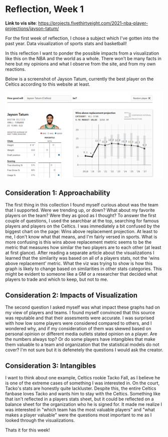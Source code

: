 # Reflection, Week 1



**Link to vis site**:
https://projects.fivethirtyeight.com/2021-nba-player-projections/jayson-tatum/

For the first week of reflection, I chose a subject which I've gotten into the past year. Data visualization of sports stats and basketball!

In this reflection I want to ponder the possible impacts from a visualization like this on the NBA and the world as a whole. There won't be many facts in here but my opinions and what I observe from the site, and from my own reactions.

Below is a screenshot of Jayson Tatum, currently the best player on the Celtics according to this website at least.

![Screenshot of 538 NBA projections vis](./week1Photo1.PNG)

## Consideration 1: Approachability

The first thing in this collection I found myself curious about was the team that I supported. Were we trending up, or down? What about my favorite players on the team? Were they as good as I thought?
To answer the first couple of questions, I used the searchbar at the top, searching for famous players and players on the Celtics. I was immediately a bit confused by the biggest chart on the page: Wins above replacement projection.
At least to me, I don't know what that means, and I'm fairly versed in sports. What is more confusing is this wins above replacement metric seems to be the metric that measures how similar the two players are to each other (at least at first glance).
After reading a separate article about the visualizations I learned that the similarity was based on all of a players stats, not the 'wins above replacement' metric. What the viz was trying to show is how this graph is likely to change based on similarities in other stats categories. This might be evident to someone like a GM or a researcher that decided what players to trade and which to keep, but not to me.

## Consideration 2: Impacts of Visualization

The second question I asked myself was what impact these graphs had on my view of players and teams. I found myself convinced that this source was reputable and that their assesments were accurate. I was surprised with how low some players were considered compared to others, and I wondered why, and if my consideration of them was skewed based on personal opinion or different media outlets stated opinion on a player. Are the numbers always top? Or do some players have intangibles that make them valuable to a team and organization that the statistical models do not cover? I'm not sure but it is defenetely the questions I would ask the creator.

## Consideration 3: Intangibles

I want to think about one example, Celtics rookie Tacko Fall, as I believe he is one of the extreme cases of something I was interested in. On the court, Tacko's stats are honestly quite lackluster. Despite this, the entire Celtics fanbase loves Tacko and wants him to stay with the Celtics. Something like that isn't reflected in a players stats sheet, but it could be reflected on a balance sheet for the organization who he is signed for. It made me realize I was interested in "which team has the most valuable players" and "what makes a player valuable" were the questions most important to me as I looked through the visualizations. 

Thats it for this week!